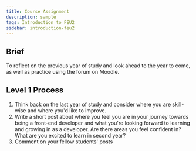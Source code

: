 ```yaml
---
title: Course Assignment
description: sample
tags: Introduction to FEU2
sidebar: introduction-feu2
---
```


## Brief

To reflect on the previous year of study and look ahead to the year to come, as well as practice using the forum on Moodle.

## Level 1 Process

1. Think back on the last year of study and consider where you are skill-wise and where you'd like to improve.
2. Write a short post about where you feel you are in your journey towards being a front-end developer and what you're looking forward to learning and growing in as a developer. Are there areas you feel confident in? What are you excited to learn in second year?
3. Comment on your fellow students' posts
